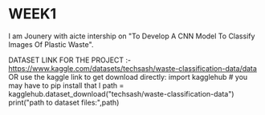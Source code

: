 # WEEK1
I am Jounery with aicte intership on "To Develop A CNN Model To Classify Images Of Plastic Waste". 

DATASET LINK FOR  THE PROJECT :- https://www.kaggle.com/datasets/techsash/waste-classification-data/data
OR use the kaggle link to get download directly:
import kagglehub # you may have to pip install that l
path = kagglehub.dataset_download("techsash/waste-classification-data")
print("path to dataset files:",path)
